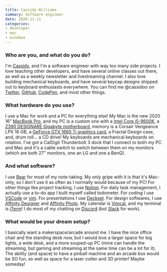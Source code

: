 ```yaml
---
title: Cassidy Williams
summary: Software engineer
date: 2020-11-11
categories:
- developer
- mac
- windows
---
```


### Who are you, and what do you do?

I'm [Cassidy](https://cassidoo.co/ "Cassidy's website."), and I'm a software engineer with way too many side projects. I love teaching other developers, and have several online classes out there, as well as a weekly newsletter and livestreaming channel. I also love building mechanical keyboards, and have several keycap designs shipped out to keyboard enthusiasts everywhere. You can find me @cassidoo on [Twitter](https://twitter.com/cassidoo "Cassidy's Twitter account."), [GitHub](https://github.com/cassidoo "Cassidy's GitHub account."), [CodePen](https://codepen.io/cassidoo "Cassidy's CodePen account."), and most other things.

### What hardware do you use?

I use a Mac for work and a PC for everything else! My Mac is the new 2020 16" [MacBook Pro][macbook-pro], and my PC is a custom one with a [Intel Core i5-9600K][core-i5-9600k], a [Z390 DESIGNARE Gigabyte motherboard][z390-designare], memory is a Corsair Vengeance LPX 16 GB, a [GeForce GTX 1660 Ti graphics card][geforce-gtx-1660-ti], a Fractal Design case, and, drum roll... a CD drive! My keyboards are mechanical keyboards on rotation. I've got a CalDigit Thunderbolt 3 dock that I connect to both my PC and Mac and it's a cable switch to switch between them on my monitors (which are both 27" monitors, one an LG and one a BenQ).

### And what software?

I use [Bear][] for most of my note-taking. My only gripe with it is that it's Mac-only, so I don't use it as often as I normally would because of my PC! For other things like project tracking, I use [Notion][]. For daily task management, I actually use a to-do app I built myself called todometer. For coding I use [VSCode][visual-studio-code] or [vim][]. For presentations I use [Deckset][]. For design softwares, I use [Affinity Designer][affinity-designer] and [Affinity Photo][affinity-photo]. My calendar is [Vimcal][], and my terminal is [iTerm][iterm2]! I do most of my chatting on [Discord][] (but [Slack][] for work). 

### What would be your dream setup?

I basically want a makerspace/arcade around me. I have the nice office chair and the standing desk now, but I would *love* a larger space for big lights, a wide desk, and a more souped-up PC (mine can handle the streaming, but gaming and streaming at the same time can be a lot for it). The ability (and space) to have a pinball machine and an arcade box would be SO fun, as well as space for a laser cutter and 3D printer! Maybe someday!

[affinity-designer]: https://en.wikipedia.org/wiki/Affinity_Designer "A vector graphics editor."
[affinity-photo]: https://affinity.serif.com/en-us/photo/ "Photo editing software."
[bear]: http://www.bear-writer.com "A note taking application for macOS."
[core-i5-9600k]: https://ark.intel.com/content/www/us/en/ark/products/134896/intel-core-i5-9600k-processor-9m-cache-up-to-4-60-ghz.html "A CPU."
[deckset]: https://www.decksetapp.com/ "A Mac tool for turning Markdown files into slides."
[discord]: https://discordapp.com/ "A voice and text chat service."
[geforce-gtx-1660-ti]: https://www.nvidia.com/en-us/geforce/graphics-cards/gtx-1660-ti/ "A GPU."
[iterm2]: https://iterm2.com/ "An alternative terminal application for Mac OS X."
[macbook-pro]: https://www.apple.com/macbook-pro/ "A laptop."
[notion]: https://www.notion.so/ "A collaborative wiki service."
[slack]: https://slack.com/ "A collaboration service."
[vim]: https://www.vim.org/ "A command-line text editor."
[vimcal]: https://www.vimcal.com/ "A calendar service."
[visual-studio-code]: https://code.visualstudio.com/ "A development IDE."
[z390-designare]: https://www.gigabyte.com/Motherboard/Z390-DESIGNARE-rev-10 "A computer motherboard."
